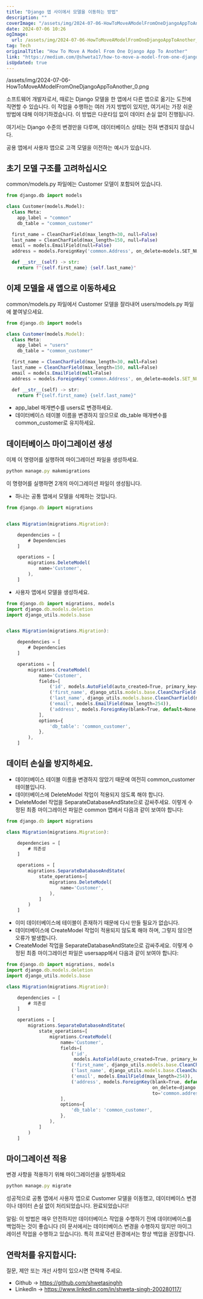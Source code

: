 ```yaml
---
title: "Django 앱 사이에서 모델을 이동하는 방법"
description: ""
coverImage: "/assets/img/2024-07-06-HowToMoveAModelFromOneDjangoAppToAnother_0.png"
date: 2024-07-06 10:26
ogImage:
  url: /assets/img/2024-07-06-HowToMoveAModelFromOneDjangoAppToAnother_0.png
tag: Tech
originalTitle: "How To Move A Model From One Django App To Another"
link: "https://medium.com/@shweta17/how-to-move-a-model-from-one-django-app-to-another-743184d6a5b2"
isUpdated: true
---
```


/assets/img/2024-07-06-HowToMoveAModelFromOneDjangoAppToAnother_0.png

소프트웨어 개발자로서, 때로는 Django 모델을 한 앱에서 다른 앱으로 옮기는 도전에 직면할 수 있습니다. 이 작업을 수행하는 여러 가지 방법이 있지만, 여기서는 가장 쉬운 방법에 대해 이야기하겠습니다. 이 방법은 다운타임 없이 데이터 손실 없이 진행됩니다.

여기서는 Django 수준의 변경만을 다루며, 데이터베이스 상태는 전혀 변경되지 않습니다.

공용 앱에서 사용자 앱으로 고객 모델을 이전하는 예시가 있습니다.

<!-- seedividend - 사각형 -->

<ins class="adsbygoogle"
     style="display:block"
     data-ad-client="ca-pub-4877378276818686"
     data-ad-slot="1898504329"
     data-ad-format="auto"
     data-full-width-responsive="true"></ins>

<script>
     (adsbygoogle = window.adsbygoogle || []).push({});
</script>

## 초기 모델 구조를 고려하십시오

common/models.py 파일에는 Customer 모델이 포함되어 있습니다.

```python
from django.db import models

class Customer(models.Model):
  class Meta:
    app_label = "common"
    db_table = "common_customer"

  first_name = CleanCharField(max_length=30, null=False)
  last_name = CleanCharField(max_length=150, null=False)
  email = models.EmailField(null=False)
  address = models.ForeignKey('common.Address', on_delete=models.SET_NULL, null=True, blank=True, default=None)

  def __str__(self) -> str:
    return f"{self.first_name} {self.last_name}"
```

## 이제 모델을 새 앱으로 이동하세요

<!-- seedividend - 사각형 -->

<ins class="adsbygoogle"
     style="display:block"
     data-ad-client="ca-pub-4877378276818686"
     data-ad-slot="1898504329"
     data-ad-format="auto"
     data-full-width-responsive="true"></ins>

<script>
     (adsbygoogle = window.adsbygoogle || []).push({});
</script>

common/models.py 파일에서 Customer 모델을 잘라내어 users/models.py 파일에 붙여넣으세요.

```js
from django.db import models

class Customer(models.Model):
  class Meta:
    app_label = "users"
    db_table = "common_customer"

  first_name = CleanCharField(max_length=30, null=False)
  last_name = CleanCharField(max_length=150, null=False)
  email = models.EmailField(null=False)
  address = models.ForeignKey('common.Address', on_delete=models.SET_NULL, null=True, blank=True, default=None)

  def __str__(self) -> str:
    return f"{self.first_name} {self.last_name}"
```

- app_label 매개변수를 users로 변경하세요.
- 데이터베이스 테이블 이름을 변경하지 않으므로 db_table 매개변수를 common_customer로 유지하세요.

## 데이터베이스 마이그레이션 생성

<!-- seedividend - 사각형 -->

<ins class="adsbygoogle"
     style="display:block"
     data-ad-client="ca-pub-4877378276818686"
     data-ad-slot="1898504329"
     data-ad-format="auto"
     data-full-width-responsive="true"></ins>

<script>
     (adsbygoogle = window.adsbygoogle || []).push({});
</script>

이제 이 명령어를 실행하여 마이그레이션 파일을 생성하세요.

```js
python manage.py makemigrations
```

이 명령어를 실행하면 2개의 마이그레이션 파일이 생성됩니다.

- 하나는 공통 앱에서 모델을 삭제하는 것입니다.

<!-- seedividend - 사각형 -->

<ins class="adsbygoogle"
     style="display:block"
     data-ad-client="ca-pub-4877378276818686"
     data-ad-slot="1898504329"
     data-ad-format="auto"
     data-full-width-responsive="true"></ins>

<script>
     (adsbygoogle = window.adsbygoogle || []).push({});
</script>

```js
from django.db import migrations


class Migration(migrations.Migration):

    dependencies = [
        # Dependencies
    ]

    operations = [
        migrations.DeleteModel(
            name='Customer',
        ),
    ]
```

- 사용자 앱에서 모델을 생성하세요.

```js
from django.db import migrations, models
import django.db.models.deletion
import django_utils.models.base


class Migration(migrations.Migration):

    dependencies = [
        # Dependencies
    ]

    operations = [
        migrations.CreateModel(
            name='Customer',
            fields=[
                ('id', models.AutoField(auto_created=True, primary_key=True, serialize=False, verbose_name='ID')),
                ('first_name', django_utils.models.base.CleanCharField(max_length=30)),
                ('last_name', django_utils.models.base.CleanCharField(max_length=150)),
                ('email', models.EmailField(max_length=254)),
                ('address', models.ForeignKey(blank=True, default=None, null=True, on_delete=django.db.models.deletion.SET_NULL, to='common.address')),
            ],
            options={
                'db_table': 'common_customer',
            },
        ),
    ]
```

## 데이터 손실을 방지하세요.

<!-- seedividend - 사각형 -->

<ins class="adsbygoogle"
     style="display:block"
     data-ad-client="ca-pub-4877378276818686"
     data-ad-slot="1898504329"
     data-ad-format="auto"
     data-full-width-responsive="true"></ins>

<script>
     (adsbygoogle = window.adsbygoogle || []).push({});
</script>

- 데이터베이스 테이블 이름을 변경하지 않았기 때문에 여전히 common_customer 테이블입니다.
- 데이터베이스에 DeleteModel 작업이 적용되지 않도록 해야 합니다.
- DeleteModel 작업을 SeparateDatabaseAndState으로 감싸주세요. 이렇게 수정된 최종 마이그레이션 파일은 common 앱에서 다음과 같이 보여야 합니다:

```js
from django.db import migrations

class Migration(migrations.Migration):

    dependencies = [
        # 의존성
    ]

    operations = [
        migrations.SeparateDatabaseAndState(
            state_operations=[
                migrations.DeleteModel(
                    name='Customer',
                ),
            ]
        )
    ]
```

- 이미 데이터베이스에 테이블이 존재하기 때문에 다시 만들 필요가 없습니다.
- 데이터베이스에 CreateModel 작업이 적용되지 않도록 해야 하며, 그렇지 않으면 오류가 발생합니다.
- CreateModel 작업을 SeparateDatabaseAndState으로 감싸주세요. 이렇게 수정된 최종 마이그레이션 파일은 usersapp에서 다음과 같이 보여야 합니다:

```js
from django.db import migrations, models
import django.db.models.deletion
import django_utils.models.base

class Migration(migrations.Migration):

    dependencies = [
        # 의존성
    ]

    operations = [
        migrations.SeparateDatabaseAndState(
            state_operations=[
                migrations.CreateModel(
                    name='Customer',
                    fields=[
                        ('id',
                         models.AutoField(auto_created=True, primary_key=True, serialize=False, verbose_name='ID')),
                        ('first_name', django_utils.models.base.CleanCharField(max_length=30)),
                        ('last_name', django_utils.models.base.CleanCharField(max_length=150)),
                        ('email', models.EmailField(max_length=254)),
                        ('address', models.ForeignKey(blank=True, default=None, null=True,
                                                      on_delete=django.db.models.deletion.SET_NULL,
                                                      to='common.address')),
                    ],
                    options={
                        'db_table': 'common_customer',
                    },
                ),
            ]
        )
    ]
```

<!-- seedividend - 사각형 -->

<ins class="adsbygoogle"
     style="display:block"
     data-ad-client="ca-pub-4877378276818686"
     data-ad-slot="1898504329"
     data-ad-format="auto"
     data-full-width-responsive="true"></ins>

<script>
     (adsbygoogle = window.adsbygoogle || []).push({});
</script>

## 마이그레이션 적용

변경 사항을 적용하기 위해 마이그레이션을 실행하세요

```js
python manage.py migrate
```

성공적으로 공통 앱에서 사용자 앱으로 Customer 모델을 이동했고, 데이터베이스 변경이나 데이터 손실 없이 처리되었습니다. 완료되었습니다!

<!-- seedividend - 사각형 -->

<ins class="adsbygoogle"
     style="display:block"
     data-ad-client="ca-pub-4877378276818686"
     data-ad-slot="1898504329"
     data-ad-format="auto"
     data-full-width-responsive="true"></ins>

<script>
     (adsbygoogle = window.adsbygoogle || []).push({});
</script>

알림: 이 방법은 매우 안전하지만 데이터베이스 작업을 수행하기 전에 데이터베이스를 백업하는 것이 좋습니다 (이 문서에서는 데이터베이스 변경을 수행하지 않지만 마이그레이션 작업을 수행하고 있습니다). 특히 프로덕션 환경에서는 항상 백업을 권장합니다.

## 연락처를 유지합시다:

질문, 제안 또는 개선 사항이 있으시면 연락해 주세요.

- Github → https://github.com/shwetasinghh
- LinkedIn → https://www.linkedin.com/in/shweta-singh-200280117/
